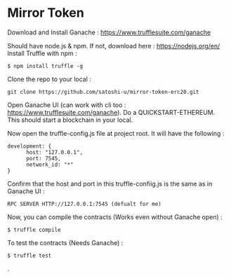 # Mirror Token

Download and Install Ganache : https://www.trufflesuite.com/ganache

Should have node.js & npm. If not, download here : https://nodejs.org/en/
Install Truffle with npm :
```shell
$ npm install truffle -g
```
Clone the repo to your local :
```shell
git clone https://github.com/satoshi-u/mirror-token-erc20.git
```

Open Ganache UI (can work with cli too : https://www.trufflesuite.com/ganache).
Do a QUICKSTART-ETHEREUM.
This should start a blockchain in your local. 

Now open the truffle-config.js file at project root. It will have the following :
```shell
development: {
      host: "127.0.0.1",
      port: 7545,
      network_id: "*"
}
```

Confirm that the host and port in this truffle-confiig.js is the same as in Ganache UI :
```shell
RPC SERVER HTTP://127.0.0.1:7545 (defualt for me)
```

Now, you can compile the contracts (Works even without Ganache open) : 
```shell
$ truffle compile 
```

To test the contracts (Needs Ganache) :
```shell
$ truffle test
```
.

